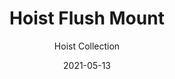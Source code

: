 ---
subtitle: "Hoist Collection"
image_secondary: "img/8723b79e36e7013cd22c38737d488de32aa8ab06-2400x1200.png"
description: "Waterproof%2C%20minimalist%2C%20and%20available%20in%20a%20colorful%20variety%20of%20finishes%2C%20Hoist%20goes%20just%20about%20anywhere%3A%20indoors%20or%20outdoors%2C%20as%20a%20wall-mount%20or%20a%20pendant.%20With%20a%20range%20of%20sizes%20for%20its%20circular%20shade%2C%20make%20a%20statement%20large%20or%20small."
category: "Ceiling Flush Mounts"
designer: "Rbw"
tags: 
  - "Ceiling Flush Mounts"
title: "Hoist Flush Mount"
href: "https://rbw.com/products/hoist-flush-mount/14-a-pcxx-27-120_tm_dex-ip65"
image_primary: "img/HFM_default.jpg"
manufacturer: "Rich Brilliant Willing"
slug: "/manufacturers/rbw/ceiling-flush-mounts/rbw-hoist-flush-mount"
date: "2021-05-13"
---